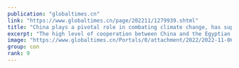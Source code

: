 ```yaml
---
publication: "globaltimes.cn"
link: "https://www.globaltimes.cn/page/202211/1279939.shtml"
title: "China plays a pivotal role in combating climate change, has supported various related projects: Egyptian Ambassador "
excerpt: "The high level of cooperation between China and the Egyptian presidency of COP27 continues to become stronger, with far reaching results that will have a lasting positive impact for both peoples and t"
image: "https://www.globaltimes.cn/Portals/0/attachment/2022/2022-11-06/8f25207c-64e3-4e1d-bfd1-ba3da6750b77_s.jpeg"
group: con
rank: 9
---
```

